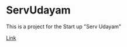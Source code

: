 # ServUdayam
This is a project for the Start up "Serv Udayam"


[Link](https://lokeswaran-aruljothi.github.io/ServUdayam/)
